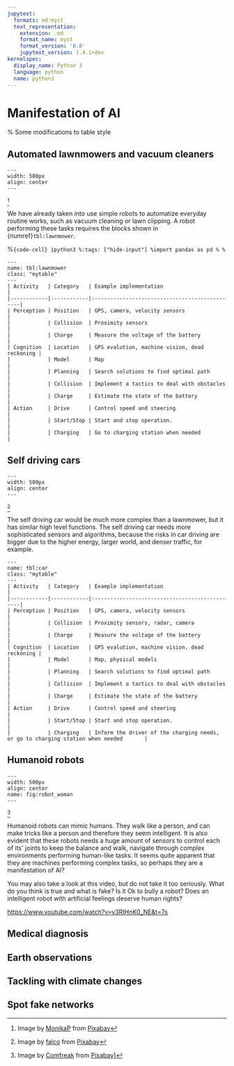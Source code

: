 ```yaml
---
jupytext:
  formats: md:myst
  text_representation:
    extension: .md
    format_name: myst
    format_version: '0.8'
    jupytext_version: 1.4.1+dev
kernelspec:
  display_name: Python 3
  language: python
  name: python3
---
```

Manifestation of AI
==========

% Some modifications to table style
<style>
table.mytable {
  //border: 1px solid black;
  border-collapse: collapse;
  border-color: grey;
}
table.mytable td {
  padding: 2px;
  text-align: left;
  height: 5px;
  line-height: 1;
  vertical-align: bottom;
  border-top: 0px;
}

table.mytable th {
  padding: 2px;
  text-align: left;
  height: 5px;
  line-height: 1;
  vertical-align: bottom;
}
</style>



## Automated lawnmowers and vacuum cleaners

```{image} figures/lawnmower.jpg
---
width: 500px
align: center
---

```
[^from_pixabay_monika]

[^from_pixabay_monika]: Image by <a href="https://pixabay.com/users/MonikaP-2515080/?utm_source=link-attribution&amp;utm_medium=referral&amp;utm_campaign=image&amp;utm_content=2914172">MonikaP</a> from <a href="https://pixabay.com/?utm_source=link-attribution&amp;utm_medium=referral&amp;utm_campaign=image&amp;utm_content=2914172">Pixabay</a>

We have already taken into use simple robots to automatize everyday routine works, such as vacuum cleaning or lawn clipping. A robot performing these tasks requires the blocks shown in {numref}`tbl:lawnmower`.

%```{code-cell} ipython3
%:tags: ["hide-input"]
%import pandas as pd
%
%```

```{table} The potential building blocks of the lawnmower or vacuum cleaner robot.
---
name: tbl:lawnmower
class: "mytable"
---
| Activity   | Category   | Example implementation                        |
|------------|------------|-----------------------------------------------|
| Perception | Position   | GPS, camera, velocity sensors                 |
|            | Collision  | Proximity sensors                             |
|            | Charge     | Measure the voltage of the battery            |
| Cognition  | Location   | GPS evalution, machine vision, dead reckoning |
|            | Model      | Map                                           |
|            | Planning   | Search solutions to find optimal path         |
|            | Collision  | Implement a tactics to deal with obstacles    |
|            | Charge     | Estimate the state of the battery             |
| Action     | Drive      | Control speed and steering                    |
|            | Start/Stop | Start and stop operation.                     |
|            | Charging   | Go to charging station when needed            |
```

## Self driving cars
```{image} figures/autonomous_vehicle.jpg
---
width: 500px
align: center
---

```
[^from_pixabay_falco]

[^from_pixabay_falco]: Image by <a href="https://pixabay.com/users/falco-81448/?utm_source=link-attribution&amp;utm_medium=referral&amp;utm_campaign=image&amp;utm_content=4759347">falco</a> from <a href="https://pixabay.com/?utm_source=link-attribution&amp;utm_medium=referral&amp;utm_campaign=image&amp;utm_content=4759347">Pixabay</a>

The self driving car would be much more complex than a lawnmower, but it has similar high level functions. The self driving car needs more sophisticated sensors and algorithms, because the risks in car driving are bigger due to the higher energy, larger world, and denser traffic, for example.

```{table} Some potential building blocks of the self driving electric car.
---
name: tbl:car
class: "mytable"
---
| Activity   | Category   | Example implementation                        |
|------------|------------|-----------------------------------------------|
| Perception | Position   | GPS, camera, velocity sensors                 |
|            | Collision  | Proximity sensors, radar, camera              |
|            | Charge     | Measure the voltage of the battery            |
| Cognition  | Location   | GPS evalution, machine vision, dead reckoning |
|            | Model      | Map, physical models                          |
|            | Planning   | Search solutions to find optimal path         |
|            | Collision  | Implement a tactics to deal with obstacles    |
|            | Charge     | Estimate the state of the battery             |
| Action     | Drive      | Control speed and steering                    |
|            | Start/Stop | Start and stop operation.                     |
|            | Charging   | Inform the driver of the charging needs, or go to charging station when needed       |
```

## Humanoid robots
```{image} figures/robot_woman.jpg
---
width: 500px
align: center
name: fig:robot_woman
---

```
[^from_pixabay_comfreak]

[^from_pixabay_comfreak]: Image by <a href="https://pixabay.com/users/Comfreak-51581/?utm_source=link-attribution&amp;utm_medium=referral&amp;utm_campaign=image&amp;utm_content=3010309">Comfreak</a> from <a href="https://pixabay.com/?utm_source=link-attribution&amp;utm_medium=referral&amp;utm_campaign=image&amp;utm_content=3010309">Pixabay</a>]


Humanoid robots can mimic humans. They walk like a person, and can make tricks like a person and therefore they seem intelligent. It is also evident that these robots needs a huge amount of sensors to control each of its' joints to keep the balance and walk, navigate through complex environments performing human-like tasks. It seems quite apparent that they are machines performing complex tasks, so perhaps they are a manifestation of AI?

You may also take a look at this video, but do not take it too seriously. What do you think is true and what is fake? Is it Ok to bully a robot? Does an intelligent robot with artificial feelings deserve human rights?

<https://www.youtube.com/watch?v=y3RIHnK0_NE&t=7s>

## Medical diagnosis

## Earth observations

## Tackling with climate changes

## Spot fake networks
